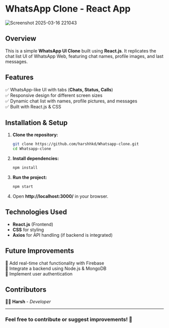 # WhatsApp Clone - React App
![Screenshot 2025-03-16 221043](https://github.com/user-attachments/assets/b9f3e4f2-41cd-45e1-8098-d9260b7267b5)

## Overview
This is a simple **WhatsApp UI Clone** built using **React.js**. It replicates the chat list UI of WhatsApp Web, featuring chat names, profile images, and last messages.

## Features
✅ WhatsApp-like UI with tabs (**Chats, Status, Calls**)  
✅ Responsive design for different screen sizes  
✅ Dynamic chat list with names, profile pictures, and messages  
✅ Built with React.js & CSS  

## Installation & Setup

1. **Clone the repository:**
   ```sh
   git clone https://github.com/harshhkd/Whatsapp-clone.git
   cd Whatsapp-clone
   ```

2. **Install dependencies:**
   ```sh
   npm install
   ```

3. **Run the project:**
   ```sh
   npm start
   ```

4. Open **http://localhost:3000/** in your browser.

## Technologies Used
- **React.js** (Frontend)  
- **CSS** for styling  
- **Axios** for API handling (if backend is integrated)  

## Future Improvements
🔹 Add real-time chat functionality with Firebase  
🔹 Integrate a backend using Node.js & MongoDB  
🔹 Implement user authentication  

## Contributors
👨‍💻 **Harsh** - *Developer*

---

### Feel free to contribute or suggest improvements! 🚀
